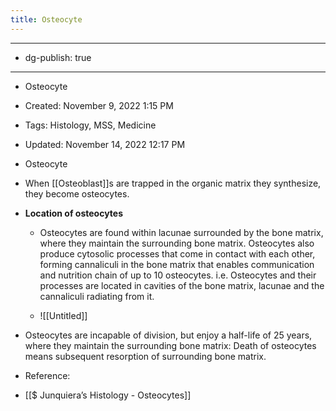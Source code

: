 ```yaml
---
title: Osteocyte
---
```


- --

- dg-publish: true

- --

- Osteocyte

- Created: November 9, 2022 1:15 PM

- Tags: Histology, MSS, Medicine

- Updated: November 14, 2022 12:17 PM

- Osteocyte

- When [[Osteoblast]]s are trapped in the organic matrix they synthesize, they become osteocytes.

- **Location of osteocytes**
	 - Osteocytes are found within lacunae surrounded by the bone matrix, where they maintain the surrounding bone matrix. Osteocytes also produce cytosolic processes that come in contact with each other, forming cannaliculi in the bone matrix that enables communication and nutrition chain of up to 10 osteocytes. i.e. Osteocytes and their processes are located in cavities of the bone matrix, lacunae and the cannaliculi radiating from it.

	 - ![[Untitled]]

- Osteocytes are incapable of division, but enjoy a half-life of 25 years, where they maintain the surrounding bone matrix: Death of osteocytes means subsequent resorption of surrounding bone matrix.

- Reference:

- [[$ Junquiera’s Histology - Osteocytes]]
